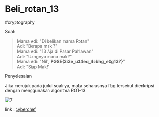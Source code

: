 # Beli_rotan_13
#cryptography 

Soal:
> Mama Adi: "Di belikan mama Rotan"  
> Adi: "Berapa mak ?"  
> Mama Adi: "13 Aja di Pasar Pahlawan"  
> Adi: "Uangnya mana mak?"  
> Mama Adi: "Nih, **PGSE{3i3e_u34eq_4obhg_e0g13?}**"  
> Adi: "Siap Mak!"


Penyelesaian:

Jika merujuk pada judul soalnya, maka seharusnya flag tersebut dienkripsi dengan menggunakan algoritma ROT-13

![7](https://user-images.githubusercontent.com/46299092/129994318-9c22473e-0a1e-4ff0-901e-163ebe9c3188.png)

link : [cyberchef](https://gchq.github.io/CyberChef)
